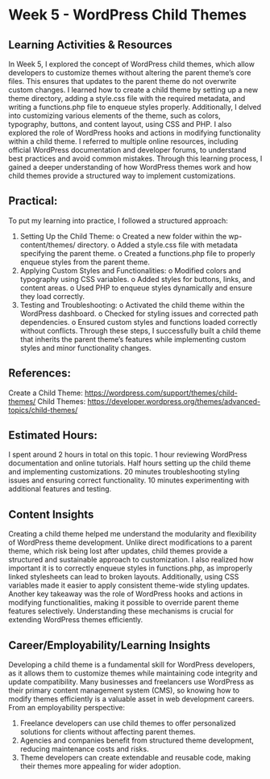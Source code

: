 # Week 5 - WordPress Child Themes

## Learning Activities & Resources 

In Week 5, I explored the concept of WordPress child themes, which allow developers to customize themes without altering the parent theme’s core files. This ensures that updates to the parent theme do not overwrite custom changes. I learned how to create a child theme by setting up a new theme directory, adding a style.css file with the required metadata, and writing a functions.php file to enqueue styles properly.
Additionally, I delved into customizing various elements of the theme, such as colors, typography, buttons, and content layout, using CSS and PHP. I also explored the role of WordPress hooks and actions in modifying functionality within a child theme.
I referred to multiple online resources, including official WordPress documentation and developer forums, to understand best practices and avoid common mistakes. Through this learning process, I gained a deeper understanding of how WordPress themes work and how child themes provide a structured way to implement customizations.

## Practical:

To put my learning into practice, I followed a structured approach:
1.	Setting Up the Child Theme:
o	Created a new folder within the wp-content/themes/ directory.
o	Added a style.css file with metadata specifying the parent theme.
o	Created a functions.php file to properly enqueue styles from the parent theme.
2.	Applying Custom Styles and Functionalities:
o	Modified colors and typography using CSS variables.
o	Added styles for buttons, links, and content areas.
o	Used PHP to enqueue styles dynamically and ensure they load correctly.
3.	Testing and Troubleshooting:
o	Activated the child theme within the WordPress dashboard.
o	Checked for styling issues and corrected path dependencies.
o	Ensured custom styles and functions loaded correctly without conflicts.
Through these steps, I successfully built a child theme that inherits the parent theme’s features while implementing custom styles and minor functionality changes.

## References:

Create a Child Theme: https://wordpress.com/support/themes/child-themes/
Child Themes: https://developer.wordpress.org/themes/advanced-topics/child-themes/

## Estimated Hours:

I spent around 2 hours in total on this topic. 1 hour reviewing WordPress documentation and online tutorials. Half hours setting up the child theme and implementing customizations. 20 minutes troubleshooting styling issues and ensuring correct functionality. 10 minutes experimenting with additional features and testing.

## Content Insights 

Creating a child theme helped me understand the modularity and flexibility of WordPress theme development. Unlike direct modifications to a parent theme, which risk being lost after updates, child themes provide a structured and sustainable approach to customization.
I also realized how important it is to correctly enqueue styles in functions.php, as improperly linked stylesheets can lead to broken layouts. Additionally, using CSS variables made it easier to apply consistent theme-wide styling updates.
Another key takeaway was the role of WordPress hooks and actions in modifying functionalities, making it possible to override parent theme features selectively. Understanding these mechanisms is crucial for extending WordPress themes efficiently.

## Career/Employability/Learning Insights

Developing a child theme is a fundamental skill for WordPress developers, as it allows them to customize themes while maintaining code integrity and update compatibility. Many businesses and freelancers use WordPress as their primary content management system (CMS), so knowing how to modify themes efficiently is a valuable asset in web development careers.
From an employability perspective:
1.	Freelance developers can use child themes to offer personalized solutions for clients without affecting parent themes.
2.	Agencies and companies benefit from structured theme development, reducing maintenance costs and risks.
3.	Theme developers can create extendable and reusable code, making their themes more appealing for wider adoption.
